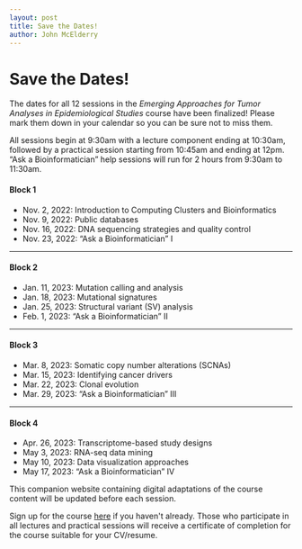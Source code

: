 ```yaml
---
layout: post
title: Save the Dates!
author: John McElderry
---
```


# Save the Dates!

The dates for all 12 sessions in the
 *Emerging Approaches for Tumor Analyses in Epidemiological Studies* course have been finalized!
Please mark them down in your calendar so you can be sure not to miss them.

All sessions begin at 9:30am with a lecture component ending at 10:30am, followed by a practical session starting from 10:45am and ending at 12pm. “Ask a Bioinformatician” help sessions will run for 2 hours from 9:30am to 11:30am.

#### Block 1
- Nov. 2, 2022: Introduction to Computing Clusters and Bioinformatics
- Nov. 9, 2022: Public databases
- Nov. 16, 2022: DNA sequencing strategies and quality control
- Nov. 23, 2022: “Ask a Bioinformatician” I

---
#### Block 2
- Jan. 11, 2023: Mutation calling and analysis
- Jan. 18, 2023: Mutational signatures
- Jan. 25, 2023: Structural variant (SV) analysis
- Feb. 1, 2023: “Ask a Bioinformatician” II

---
#### Block 3
- Mar. 8, 2023: Somatic copy number alterations (SCNAs)
- Mar. 15, 2023: Identifying cancer drivers
- Mar. 22, 2023: Clonal evolution
- Mar. 29, 2023: “Ask a Bioinformatician” III

---
#### Block 4
- Apr. 26, 2023: Transcriptome-based study designs
- May 3, 2023: RNA-seq data mining
- May 10, 2023: Data visualization approaches
- May 17, 2023: “Ask a Bioinformatician” IV

This companion website containing digital adaptations of the course content will be updated before each session.

Sign up for the course [here]() if you haven't already. Those who participate in all lectures and practical sessions will receive a certificate of completion for the course suitable for your CV/resume.
